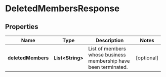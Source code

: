 

# DeletedMembersResponse

## Properties

Name | Type | Description | Notes
------------ | ------------- | ------------- | -------------
**deletedMembers** | **List&lt;String&gt;** | List of members whose business membership have been terminated. |  [optional]




